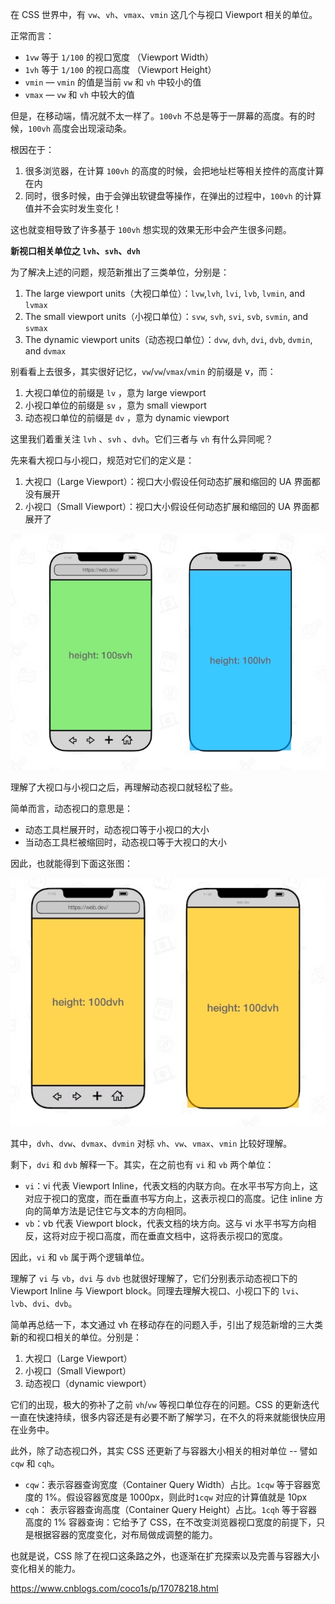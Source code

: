 
在 CSS 世界中，有 `vw`、`vh`、`vmax`、`vmin` 这几个与视口 Viewport 相关的单位。

正常而言：

- `1vw` 等于 `1/100` 的视口宽度 （Viewport Width）
- `1vh` 等于 `1/100` 的视口高度 （Viewport Height）
- `vmin` — `vmin` 的值是当前 `vw` 和 `vh` 中较小的值
- `vmax` — `vw` 和 `vh` 中较大的值

但是，在移动端，情况就不太一样了。`100vh` 不总是等于一屏幕的高度。有的时候，`100vh` 高度会出现滚动条。

根因在于：

1. 很多浏览器，在计算 `100vh` 的高度的时候，会把地址栏等相关控件的高度计算在内
2. 同时，很多时候，由于会弹出软键盘等操作，在弹出的过程中，`100vh` 的计算值并不会实时发生变化！

这也就变相导致了许多基于 `100vh` 想实现的效果无形中会产生很多问题。

**新视口相关单位之 `lvh`、`svh`、`dvh`**

为了解决上述的问题，规范新推出了三类单位，分别是：

1. The large viewport units（大视口单位）：`lvw`,`lvh`, `lvi`, `lvb`, `lvmin`, and `lvmax`
2. The small viewport units（小视口单位）：`svw`, `svh`, `svi`, `svb`, `svmin`, and `svmax`
3. The dynamic viewport units（动态视口单位）：`dvw`, `dvh`, `dvi`, `dvb`, `dvmin`, and `dvmax`

别看看上去很多，其实很好记忆，`vw`/`vw`/`vmax`/`vmin` 的前缀是 v，而：

1. 大视口单位的前缀是 `lv` ，意为 large viewport
2. 小视口单位的前缀是 `sv` ，意为 small viewport
3. 动态视口单位的前缀是 `dv` ，意为 dynamic viewport

这里我们着重关注 `lvh` 、`svh` 、`dvh`。它们三者与 `vh` 有什么异同呢？

先来看大视口与小视口，规范对它们的定义是：

1. 大视口（Large Viewport）：视口大小假设任何动态扩展和缩回的 UA 界面都没有展开
2. 小视口（Small Viewport）：视口大小假设任何动态扩展和缩回的 UA 界面都展开了

![lvh&svh](../images/20240819001.png)

理解了大视口与小视口之后，再理解动态视口就轻松了些。

简单而言，动态视口的意思是：

- 动态工具栏展开时，动态视口等于小视口的大小
- 当动态工具栏被缩回时，动态视口等于大视口的大小

因此，也就能得到下面这张图：

![d](../images/20240819002.png)

其中，`dvh`、`dvw`、`dvmax`、`dvmin` 对标 `vh`、`vw`、`vmax`、`vmin` 比较好理解。

剩下，`dvi` 和 `dvb` 解释一下。其实，在之前也有 `vi` 和 `vb` 两个单位：

- `vi`：vi 代表 Viewport Inline，代表文档的内联方向。在水平书写方向上，这对应于视口的宽度，而在垂直书写方向上，这表示视口的高度。记住 inline 方向的简单方法是记住它与文本的方向相同。
- `vb`：vb 代表 Viewport block，代表文档的块方向。这与 vi 水平书写方向相反，这将对应于视口高度，而在垂直文档中，这将表示视口的宽度。

因此，`vi` 和 `vb` 属于两个逻辑单位。

理解了 `vi` 与 `vb`，`dvi` 与 `dvb` 也就很好理解了，它们分别表示动态视口下的 Viewport Inline 与 Viewport block。同理去理解大视口、小视口下的 `lvi`、`lvb`、`dvi`、`dvb`。

简单再总结一下，本文通过 vh 在移动存在的问题入手，引出了规范新增的三大类新的和视口相关的单位。分别是：

1. 大视口（Large Viewport）
2. 小视口（Small Viewport）
3. 动态视口（dynamic viewport）

它们的出现，极大的弥补了之前 `vh`/`vw` 等视口单位存在的问题。CSS 的更新迭代一直在快速持续，很多内容还是有必要不断了解学习，在不久的将来就能很快应用在业务中。

此外，除了动态视口外，其实 CSS 还更新了与容器大小相关的相对单位 -- 譬如 `cqw` 和 `cqh`。

- `cqw`：表示容器查询宽度（Container Query Width）占比。`1cqw` 等于容器宽度的 1%。假设容器宽度是 1000px，则此时`1cqw` 对应的计算值就是 10px
- `cqh`： 表示容器查询高度（Container Query Height）占比。`1cqh` 等于容器高度的 1%
容器查询：它给予了 CSS，在不改变浏览器视口宽度的前提下，只是根据容器的宽度变化，对布局做成调整的能力。

也就是说，CSS 除了在视口这条路之外，也逐渐在扩充探索以及完善与容器大小变化相关的能力。

https://www.cnblogs.com/coco1s/p/17078218.html